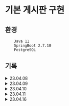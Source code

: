 # 기본 게시판 구현

## 환경

```
    Java 11
    SpringBoot 2.7.10
    PostgreSQL
```
    
## 기록

<details>
<summary>23.04.08</summary>

- [x] 프로젝트 생성 
- [x] DB 연동 
- [x] Member Entity 생성 

</details>

<details>
<summary>23.04.09</summary>

- [x] DTO 에서 toEntity 처리
- [x] MemberController POST Method 틀 생성
- [x] MemberController POST, GET, DELETE 구현


<ul>
<li>SpringBoot 프로젝트 흐름 이해 필요</li>
<li>Lombok 어노테이션 공부</li>
<li>response 방식 찾아보기 >> ResponseEntity 사용</li>
<li>Java Collection, Generic 공부</li>
<li>Entity 수정할 때 접근 방법, 수정 방식 찾아보기(update 메소드?)</li>
</ul>
</details>

<details>
<summary>23.04.10</summary>

- [x] BoardController POST, GET, PUT, DELETE 구현


<ul>
<li>Member id를 가지고 조회하는 GET이 작동하지 않음 쿼리는 제대로 나감 컬럼 이름 혹은 FK 접근에서 문제???</li>
<li>Spring Security 찾아보기</li>
<li>DTO > Entity or Entity > DTO 의 과정은 어디에서 진행 되어야 하는가? 장단점 찾아보기</li>
</ul>
</details>

<details>
<summary>23.04.11</summary>

- [x] BoardController GET 구현


<ul>
<li>컬럼 이름도 문제였고 DTO에서 Member가 담겨 있어서 참조 순환이 반복되는 문제였음 DTO를 요청 응답 별로 구현해야함 (나중에)</li>
<li>List 형식의 DTO를 Json 형식으로 res에 넣으려면? mapper사용?</li>
</ul>
</details>

<details>
<summary>23.04.16</summary>

- [x] Member Entity User로 변경
- [x] User 생성 시 password encode 추가


<ul>
<li>Spring에서 secret_key 사용해서 암호화 복호화 찾아보기</li>
<li>Header 접근 방법 찾아보기</li>
<li>Exception handler 구현 필요</li>
<li>Validation handler 구현 필요</li>
</ul>
</details>